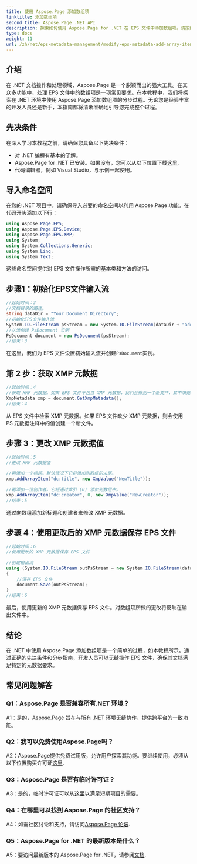 ```yaml
---
title: 使用 Aspose.Page 添加数组项
linktitle: 添加数组项
second_title: Aspose.Page .NET API
description: 探索如何使用 Aspose.Page for .NET 在 EPS 文件中添加数组项。请按照我们的分步指南进行无缝文档操作。
type: docs
weight: 11
url: /zh/net/eps-metadata-management/modify-eps-metadata-add-array-items/
---
```

## 介绍

在 .NET 文档操作和处理领域，Aspose.Page 是一个脱颖而出的强大工具。在其众多功能中，处理 EPS 文件中的数组项是一项常见要求。在本教程中，我们将探索在 .NET 环境中使用 Aspose.Page 添加数组项的分步过程。无论您是经验丰富的开发人员还是新手，本指南都将清晰准确地引导您完成整个过程。

## 先决条件

在深入学习本教程之前，请确保您具备以下先决条件：

- 对 .NET 编程有基本的了解。
-  Aspose.Page for .NET 已安装。如果没有，您可以从以下位置下载[这里](https://releases.aspose.com/page/net/).
- 代码编辑器，例如 Visual Studio，与示例一起使用。

## 导入命名空间

在您的 .NET 项目中，请确保导入必要的命名空间以利用 Aspose.Page 功能。在代码开头添加以下行：

```csharp
using Aspose.Page.EPS;
using Aspose.Page.EPS.Device;
using Aspose.Page.EPS.XMP;
using System;
using System.Collections.Generic;
using System.Linq;
using System.Text;
```

这些命名空间提供对 EPS 文件操作所需的基本类和方法的访问。

## 步骤1：初始化EPS文件输入流

```csharp
//起始时间：3
//文档目录的路径。
string dataDir = "Your Document Directory";
//初始化EPS文件输入流
System.IO.FileStream psStream = new System.IO.FileStream(dataDir + "add_simple_props_input.eps", System.IO.FileMode.Open, System.IO.FileAccess.Read);
//从流创建 PsDocument 实例
PsDocument document = new PsDocument(psStream);            
//结束：3
```

在这里，我们为 EPS 文件设置初始输入流并创建`PsDocument`实例。

## 第 2 步：获取 XMP 元数据

```csharp
//起始时间：4
//获取 XMP 元数据。如果 EPS 文件不包含 XMP 元数据，我们会得到一个新文件，其中填充了 PS 元数据注释中的值（%%Creator、%%CreateDate、%%Title 等）
XmpMetadata xmp = document.GetXmpMetadata();
//结束：4
```

从 EPS 文件中检索 XMP 元数据。如果 EPS 文件缺少 XMP 元数据，则会使用 PS 元数据注释中的值创建一个新文件。

## 步骤 3：更改 XMP 元数据值

```csharp
//起始时间：5
//更改 XMP 元数据值

//再添加一个标题。默认情况下它将添加到数组的末尾。
xmp.AddArrayItem("dc:title", new XmpValue("NewTitle"));

//再添加一位创作者。它将通过索引 (0) 添加到数组中。
xmp.AddArrayItem("dc:creator", 0, new XmpValue("NewCreator"));
//结束：5
```

通过向数组添加新标题和创建者来修改 XMP 元数据。

## 步骤 4：使用更改后的 XMP 元数据保存 EPS 文件

```csharp
//起始时间：6
//使用更改的 XMP 元数据保存 EPS 文件

//创建输出流
using (System.IO.FileStream outPsStream = new System.IO.FileStream(dataDir + "add_array_items_output.eps", System.IO.FileMode.Create, System.IO.FileAccess.Write))
{
    //保存 EPS 文件
    document.Save(outPsStream);
}
//结束：6
```

最后，使用更新的 XMP 元数据保存 EPS 文件。对数组项所做的更改将反映在输出文件中。

## 结论

在 .NET 中使用 Aspose.Page 添加数组项是一个简单的过程，如本教程所示。通过正确的先决条件和分步指南，开发人员可以无缝操作 EPS 文件，确保其文档满足特定的元数据要求。

## 常见问题解答

### Q1：Aspose.Page 是否兼容所有.NET 环境？

A1：是的，Aspose.Page 旨在与所有 .NET 环境无缝协作，提供跨平台的一致功能。

### Q2：我可以免费使用Aspose.Page吗？

 A2：Aspose.Page提供免费试用版，允许用户探索其功能。要继续使用，必须从以下位置购买许可证[这里](https://purchase.aspose.com/buy).

### Q3：Aspose.Page 是否有临时许可证？

 A3：是的，临时许可证可以从[这里](https://purchase.aspose.com/temporary-license/)以满足短期项目的需要。

### Q4：在哪里可以找到 Aspose.Page 的社区支持？

A4：如需社区讨论和支持，请访问[Aspose.Page 论坛](https://forum.aspose.com/c/page/39).

### Q5：Aspose.Page for .NET 的最新版本是什么？

 A5：要访问最新版本的 Aspose.Page for .NET，请参阅[文档](https://reference.aspose.com/page/net/).